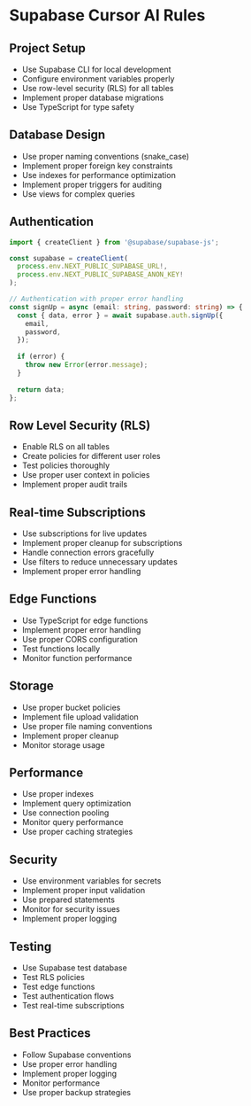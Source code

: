 # Supabase Cursor AI Rules

## Project Setup

- Use Supabase CLI for local development
- Configure environment variables properly
- Use row-level security (RLS) for all tables
- Implement proper database migrations
- Use TypeScript for type safety

## Database Design

- Use proper naming conventions (snake_case)
- Implement proper foreign key constraints
- Use indexes for performance optimization
- Implement proper triggers for auditing
- Use views for complex queries

## Authentication

```typescript
import { createClient } from '@supabase/supabase-js';

const supabase = createClient(
  process.env.NEXT_PUBLIC_SUPABASE_URL!,
  process.env.NEXT_PUBLIC_SUPABASE_ANON_KEY!
);

// Authentication with proper error handling
const signUp = async (email: string, password: string) => {
  const { data, error } = await supabase.auth.signUp({
    email,
    password,
  });
  
  if (error) {
    throw new Error(error.message);
  }
  
  return data;
};
```

## Row Level Security (RLS)

- Enable RLS on all tables
- Create policies for different user roles
- Test policies thoroughly
- Use proper user context in policies
- Implement proper audit trails

## Real-time Subscriptions

- Use subscriptions for live updates
- Implement proper cleanup for subscriptions
- Handle connection errors gracefully
- Use filters to reduce unnecessary updates
- Implement proper error handling

## Edge Functions

- Use TypeScript for edge functions
- Implement proper error handling
- Use proper CORS configuration
- Test functions locally
- Monitor function performance

## Storage

- Use proper bucket policies
- Implement file upload validation
- Use proper file naming conventions
- Implement proper cleanup
- Monitor storage usage

## Performance

- Use proper indexes
- Implement query optimization
- Use connection pooling
- Monitor query performance
- Use proper caching strategies

## Security

- Use environment variables for secrets
- Implement proper input validation
- Use prepared statements
- Monitor for security issues
- Implement proper logging

## Testing

- Use Supabase test database
- Test RLS policies
- Test edge functions
- Test authentication flows
- Test real-time subscriptions

## Best Practices

- Follow Supabase conventions
- Use proper error handling
- Implement proper logging
- Monitor performance
- Use proper backup strategies